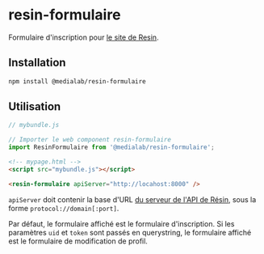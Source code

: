 # resin-formulaire

Formulaire d'inscription pour [le site de Resin](https://github.com/medialab/resin-annuaire).


## Installation

```bash
npm install @medialab/resin-formulaire
```

## Utilisation

```javascript 
// mybundle.js

// Importer le web component resin-formulaire
import ResinFormulaire from '@medialab/resin-formulaire';

```

```html
<!-- mypage.html -->
<script src="mybundle.js"></script>

<resin-formulaire apiServer="http://locahost:8000" />
```

`apiServer` doit contenir la base d'URL [du serveur
de l'API de Résin](https://github.com/medialab/resin-api),
sous la forme `protocol://domain[:port]`.

Par défaut, le formulaire affiché est le formulaire d'inscription.
Si les paramètres `uid` et `token` sont passés en querystring,
le formulaire affiché est le formulaire de modification de profil.

